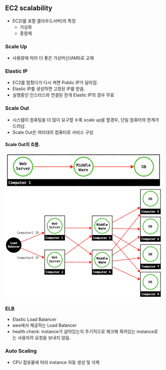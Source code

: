 ## EC2 scalability
- EC2(를 포함 클라우드서버)의 특징
    + 가상화
    + 종량제

### Scale Up
- 사용량에 따라 더 좋은 가상머신(AMI)로 교체

### Elastic IP
- EC2를 멈췄다가 다시 켜면 Public IP가 달라짐.
- Elastic IP를 생성하면 고정된 IP를 받음.
- 실행중인 인스터스와 연결된 한개 Elastic IP의 경우 무료

### Scale Out
- 시스템이 컴퓨팅을 더 많이 요구할 수록 scale up을 할경우, 단일 컴퓨터의 한계가 드러남.
- Scale Out은 여러대의 컴퓨터로 서비스 구성.

#### Scale Out의 흐름.                                                                 
![scale_out1.png](../images/aws/03_aws_scaleout_before.png)
![scale_out2.png](../images/aws/03_aws_scaleout_after.png)

### ELB
- Elastic Load Balancer
- aws에서 제공하는 Load Balancer
- health check: instance가 살아있는지 주기적으로 체크해 죽어있는 instance로는 사용자의 요청을 보내지 않음. 

### Auto Scaling
- CPU 점유율에 따라 instance 자동 생성 및 삭제